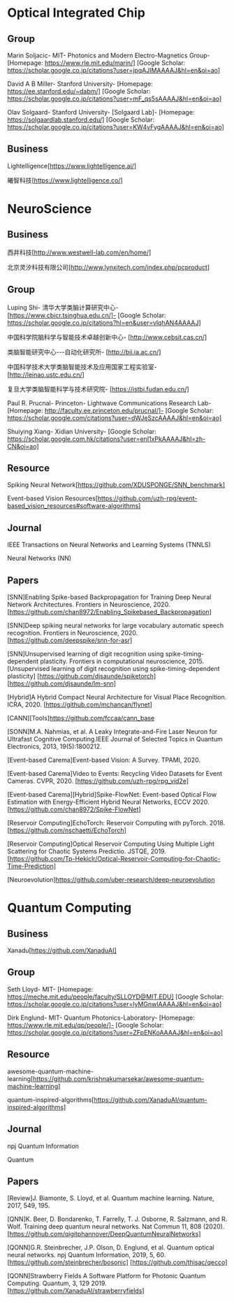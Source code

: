 # Optical Integrated Chip

## Group

Marin Soljacic-
MIT-
Photonics and Modern Electro-Magnetics Group-
[Homepage: https://www.rle.mit.edu/marin/]
[Google Scholar: https://scholar.google.co.jp/citations?user=jpqAJIMAAAAJ&hl=en&oi=ao]

David A B Miller-
Stanford University-
[Homepage: https://ee.stanford.edu/~dabm/]
[Google Scholar: https://scholar.google.co.jp/citations?user=mF_qs5sAAAAJ&hl=en&oi=ao]

Olav Solgaard-
Stanford University-
[Solgaard Lab]-
[Homepage: https://solgaardlab.stanford.edu/]
[Google Scholar: https://scholar.google.co.jp/citations?user=KW4vFygAAAAJ&hl=en&oi=ao]

## Business

Lightelligence[https://www.lightelligence.ai/]

曦智科技[https://www.lightelligence.co/]

# NeuroScience

## Business

西井科技[http://www.westwell-lab.com/en/home/]

北京灵汐科技有限公司[http://www.lynxitech.com/index.php/pcproduct]

## Group

Luping Shi-
清华大学类脑计算研究中心-
[https://www.cbicr.tsinghua.edu.cn/]-
[Google Scholar: https://scholar.google.co.jp/citations?hl=en&user=vlqhAN4AAAAJ]

中国科学院脑科学与智能技术卓越创新中心-
[http://www.cebsit.cas.cn/]

类脑智能研究中心---自动化研究所-
[http://bii.ia.ac.cn/]

中国科学技术大学类脑智能技术及应用国家工程实验室-
[http://leinao.ustc.edu.cn/]

复旦大学类脑智能科学与技术研究院-
[https://istbi.fudan.edu.cn/]

Paul R. Prucnal-
Princeton-
Lightwave Communications Research Lab-
[Homepage: http://faculty.ee.princeton.edu/prucnal/]-
[Google Scholar: https://scholar.google.com/citations?user=dWJeSzcAAAAJ&hl=en&oi=ao]

Shuiying Xiang-
Xidian University-
[Google Scholar: https://scholar.google.com.hk/citations?user=enI1xPkAAAAJ&hl=zh-CN&oi=ao]

## Resource

Spiking Neural Network[https://github.com/XDUSPONGE/SNN_benchmark]

Event-based Vision Resources[https://github.com/uzh-rpg/event-based_vision_resources#software-algorithms]

## Journal

IEEE Transactions on Neural Networks and Learning Systems (TNNLS)

Neural Networks (NN)

## Papers

[SNN]Enabling Spike-based Backpropagation for Training Deep Neural Network Architectures. Frontiers in Neuroscience, 2020.
[https://github.com/chan8972/Enabling_Spikebased_Backpropagation]

[SNN]Deep spiking neural networks for large vocabulary automatic speech recognition. Frontiers in Neuroscience, 2020.
[https://github.com/deepspike/snn-for-asr]

[SNN]Unsupervised learning of digit recognition using spike-timing-dependent plasticity. Frontiers in computational neuroscience, 2015.
[Unsupervised learning of digit recognition using spike-timing-dependent plasticity]
[https://github.com/djsaunde/spiketorch]
[https://github.com/djsaunde/lm-snn]

[Hybrid]A Hybrid Compact Neural Architecture for Visual Place Recognition. ICRA, 2020.
[https://github.com/mchancan/flynet]

[CANN][Tools]https://github.com/fccaa/cann_base

[SONN]M.A. Nahmias, et al. A Leaky Integrate-and-Fire Laser Neuron for Ultrafast Cognitive Computing.IEEE Journal of Selected Topics in Quantum Electronics, 2013, 19(5):1800212.

[Event-based Carema]Event-based Vision: A Survey. TPAMI, 2020.

[Event-based Carema]Video to Events: Recycling Video Datasets for Event Cameras. CVPR, 2020.
[https://github.com/uzh-rpg/rpg_vid2e]

[Event-based Carema][Hybrid]Spike-FlowNet: Event-based Optical Flow Estimation with Energy-Efficient Hybrid Neural Networks, ECCV 2020.
[https://github.com/chan8972/Spike-FlowNet]

[Reservoir Computing]EchoTorch: Reservoir Computing with pyTorch. 2018.
[https://github.com/nschaetti/EchoTorch]

[Reservoir Computing]Optical Reservoir Computing Using Multiple Light Scattering for Chaotic Systems Predictio. JSTQE, 2019.
[https://github.com/Tp-Hekiclr/Optical-Reservoir-Computing-for-Chaotic-Time-Prediction]

[Neuroevolution]https://github.com/uber-research/deep-neuroevolution

# Quantum Computing

## Business

Xanadu[https://github.com/XanaduAI]

## Group

Seth Lloyd-
MIT-
[Homepage: https://meche.mit.edu/people/faculty/SLLOYD@MIT.EDU]
[Google Scholar: https://scholar.google.co.jp/citations?user=lyMGnwIAAAAJ&hl=en&oi=ao]

Dirk Englund-
MIT-
Quantum Photonics-Laboratory-
[Homepage: https://www.rle.mit.edu/qp/people/]-
[Google Scholar: https://scholar.google.co.jp/citations?user=ZFpENKoAAAAJ&hl=en&oi=ao]

## Resource

awesome-quantum-machine-learning[https://github.com/krishnakumarsekar/awesome-quantum-machine-learning]

quantum-inspired-algorithms[https://github.com/XanaduAI/quantum-inspired-algorithms]

## Journal

npj Quantum Information

Quantum

## Papers

[Review]J. Biamonte, S. Lloyd, et al. Quantum machine learning. Nature, 2017, 549, 195.

[QNN]K. Beer, D. Bondarenko, T. Farrelly, T. J. Osborne, R. Salzmann, and R. Wolf. Training deep quantum neural networks. Nat Commun 11, 808 (2020).
[https://github.com/qigitphannover/DeepQuantumNeuralNetworks]

[QONN]G.R. Steinbrecher, J.P. Olson, D. Englund, et al. Quantum optical neural networks. npj Quantum Information, 2019, 5, 60.
[https://github.com/steinbrecher/bosonic]
[https://github.com/thisac/qecco]

[QONN]Strawberry Fields A Software Platform for Photonic Quantum Computing. Quantum, 3, 129 2019.[https://github.com/XanaduAI/strawberryfields]
